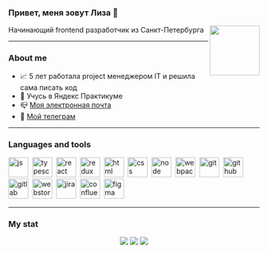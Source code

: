 ### Привет, меня зовут Лиза :wave:
Начинающий frontend разработчик из Санкт-Петербурга
<img align="right" src="https://media.giphy.com/media/RN8FdaB6T1bkkI5n4I/giphy.gif" width="100"/>

---

### About me

- :chart_with_upwards_trend: 5 лет работала project менеджером IT и решила сама писать код
- :seedling: Учусь в Яндекс Практикуме
- :mailbox_closed: [Моя электронная почта](mailto:lizapetkova@yandex.ru)
- :incoming_envelope: <a href="https://t.me/liza_petkova">Мой телеграм</a> 

---

### Languages and tools

<img src="https://cdn.jsdelivr.net/gh/devicons/devicon/icons/javascript/javascript-original.svg" title="js" width="40" height="40"/>&nbsp;
<img src="https://cdn.jsdelivr.net/gh/devicons/devicon/icons/typescript/typescript-original.svg" title="typescript" width="40" height="40"/>&nbsp;
<img src="https://cdn.jsdelivr.net/gh/devicons/devicon/icons/react/react-original.svg" title="react" width="40" height="40"/>&nbsp;
<img src="https://cdn.jsdelivr.net/gh/devicons/devicon/icons/redux/redux-original.svg" title="redux" width="40" height="40"/>&nbsp;
<img src="https://cdn.jsdelivr.net/gh/devicons/devicon/icons/html5/html5-original.svg" title="html" width="40" height="40"/>&nbsp;
<img src="https://cdn.jsdelivr.net/gh/devicons/devicon/icons/css3/css3-original.svg" title="css" width="40" height="40"/>&nbsp;
<img src="https://cdn.jsdelivr.net/gh/devicons/devicon/icons/nodejs/nodejs-original.svg" title="node" width="40" height="40"/>&nbsp;
<img src="https://cdn.jsdelivr.net/gh/devicons/devicon/icons/webpack/webpack-original.svg" title="webpack" width="40" height="40"/>&nbsp;
<img src="https://cdn.jsdelivr.net/gh/devicons/devicon/icons/git/git-plain.svg" title="git" width="40" height="40"/>&nbsp;
<img src="https://cdn.jsdelivr.net/gh/devicons/devicon/icons/github/github-original.svg" title="github" width="40" height="40"/>&nbsp;
<img src="https://cdn.jsdelivr.net/gh/devicons/devicon/icons/gitlab/gitlab-original.svg" title="gitlab" width="40" height="40"/>&nbsp;
<img src="https://cdn.jsdelivr.net/gh/devicons/devicon/icons/webstorm/webstorm-original.svg" title="webstorm" width="40" height="40"/>&nbsp;
<img src="https://cdn.jsdelivr.net/gh/devicons/devicon/icons/jira/jira-original.svg" title="jira" width="40" height="40"/>&nbsp;
<img src="https://cdn.jsdelivr.net/gh/devicons/devicon/icons/confluence/confluence-original.svg" title="confluence" width="40" height="40"/>&nbsp;
<img src="https://cdn.jsdelivr.net/gh/devicons/devicon/icons/figma/figma-original.svg" title="figma" width="40" height="40"/>&nbsp;

---    

### My stat
<div id="stat" align="center">
	<img src="https://github-profile-summary-cards.vercel.app/api/cards/profile-details?username=lizapetkova&theme=solarized"/>
	<img src="https://github-profile-summary-cards.vercel.app/api/cards/most-commit-language?username=lizapetkova&theme=solarized"/>
	<img src="https://github-profile-summary-cards.vercel.app/api/cards/stats?username=lizapetkova&theme=solarized"/>
</div>
